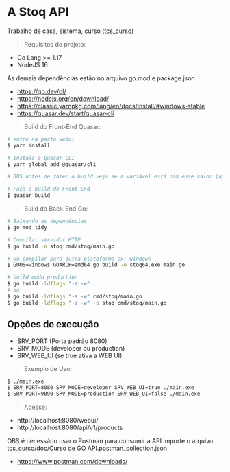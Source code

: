 # A Stoq API

Trabalho de casa, sistema, curso (tcs_curso)

> Requisitos do projeto:

- Go Lang >= 1.17
- NodeJS 16

As demais dependências estão no arquivo go.mod e package.json

- https://go.dev/dl/
- https://nodejs.org/en/download/
- https://classic.yarnpkg.com/lang/en/docs/install/#windows-stable
- https://quasar.dev/start/quasar-cli

> Build do Front-End Quasar:
```bash
# entre na pasta webui
$ yarn install

# Instale o Quasar CLI
$ yarn global add @quasar/cli

# OBS antes de fazer o build veja se a variável está com esse valor [apiPath: '/' // Prod] dentro do arquivo webui\src\config\index.js

# Faça o build do Front-End
$ quasar build

```

> Build do Back-End Go:
```bash
# Baixando as dependências
$ go mod tidy

# Compilar servidor HTTP
$ go build -o stoq cmd/stoq/main.go

# Ou compilar para outra plataforma ex: windows
$ GOOS=windows GOARCH=amd64 go build -o stoq64.exe main.go

# build modo production
$ go build -ldflags "-s -w" .
# ou
$ go build -ldflags "-s -w" cmd/stoq/main.go
$ go build -ldflags "-s -w" -o stoq cmd/stoq/main.go
```
## Opções de execução
- SRV_PORT (Porta padrão 8080)
- SRV_MODE (developer ou production)
- SRV_WEB_UI (se true ativa a WEB UI)

> Exemplo de Uso:
```bash
$ ./main.exe
$ SRV_PORT=8080 SRV_MODE=developer SRV_WEB_UI=true ./main.exe
$ SRV_PORT=9090 SRV_MODE=production SRV_WEB_UI=false ./main.exe
```

> Acesse:
- http://localhost:8080/webui/
- http://localhost:8080/api/v1/products

OBS é necessário usar o Postman para consumir a API importe o arquivo tcs_curso/doc/Curso de GO API.postman_collection.json

- https://www.postman.com/downloads/
